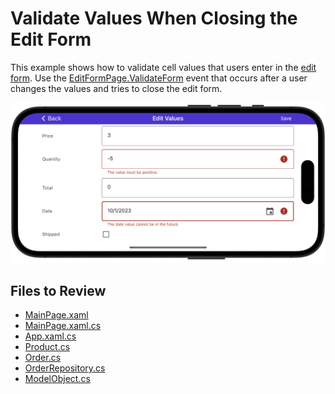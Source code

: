 # Validate Values When Closing the Edit Form
This example shows how to validate cell values that users enter in the [edit form](https://docs.devexpress.com/MAUI/403652/data-grid/edit-cell-values#edit-form). Use the [EditFormPage.ValidateForm](https://docs.devexpress.com/MAUI/DevExpress.Maui.DataGrid.EditFormPage.ValidateForm) event that occurs after a user changes the values and tries to close the edit form.

<img src="./img/edit-form-validation.png"/>

<!-- default file list -->
## Files to Review

* [MainPage.xaml](./DataGrid_ValidateFormEvent/MainPage.xaml)
* [MainPage.xaml.cs](./DataGrid_ValidateFormEvent/MainPage.xaml.cs)
* [App.xaml.cs](./DataGrid_ValidateFormEvent/App.xaml.cs)
* [Product.cs](./DataGrid_ValidateFormEvent/DataModel/Product.cs)
* [Order.cs](./DataGrid_ValidateFormEvent/DataModel/Order.cs)
* [OrderRepository.cs](./DataGrid_ValidateFormEvent/DataModel/OrderRepository.cs)
* [ModelObject.cs](./DataGrid_ValidateFormEvent/DataModel/ModelObject.cs)
<!-- default file list end -->
